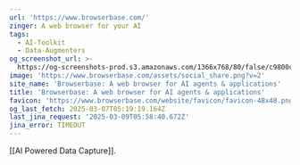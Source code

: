```yaml
---
url: 'https://www.browserbase.com/'
zinger: A web browser for your AI
tags:
  - AI-Toolkit
  - Data-Augmenters
og_screenshot_url: >-
  https://og-screenshots-prod.s3.amazonaws.com/1366x768/80/false/c9800c8cc25b9232ff572fe0815104ba1264b0688fc52196d10b89eaa60c2bd0.jpeg
image: 'https://www.browserbase.com/assets/social_share.png?v=2'
site_name: 'Browserbase: A web browser for AI agents & applications'
title: 'Browserbase: A web browser for AI agents & applications'
favicon: 'https://www.browserbase.com/website/favicon/favicon-48x48.png'
og_last_fetch: 2025-03-07T05:19:19.164Z
last_jina_request: '2025-03-09T05:58:40.672Z'
jina_error: TIMEOUT
---
```

[[AI Powered Data Capture]].
